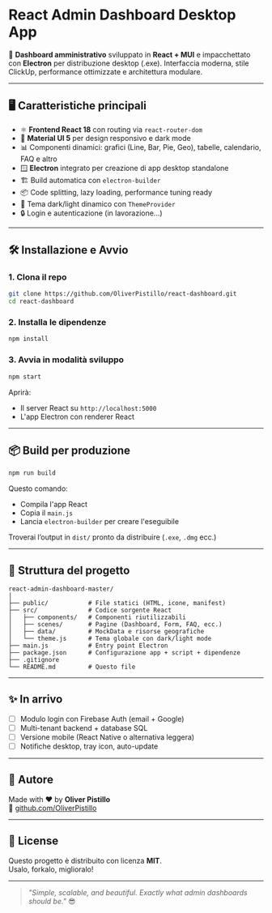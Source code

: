 # React Admin Dashboard Desktop App

🚀 **Dashboard amministrativo** sviluppato in **React + MUI** e impacchettato con **Electron** per distribuzione desktop (.exe). Interfaccia moderna, stile ClickUp, performance ottimizzate e architettura modulare.

---

## 🖥️ Caratteristiche principali

- ⚛️ **Frontend React 18** con routing via `react-router-dom`
- 🎨 **Material UI 5** per design responsivo e dark mode
- 📊 Componenti dinamici: grafici (Line, Bar, Pie, Geo), tabelle, calendario, FAQ e altro
- 🪟 **Electron** integrato per creazione di app desktop standalone
- 🏗️ Build automatica con `electron-builder`
- 📦 Code splitting, lazy loading, performance tuning ready
- 🌈 Tema dark/light dinamico con `ThemeProvider`
- 🔒 Login e autenticazione (in lavorazione...)

---

## 🛠️ Installazione e Avvio

### 1. Clona il repo

```bash
git clone https://github.com/OliverPistillo/react-dashboard.git
cd react-dashboard
```

### 2. Installa le dipendenze

```bash
npm install
```

### 3. Avvia in modalità sviluppo

```bash
npm start
```

Aprirà:
- Il server React su `http://localhost:5000`
- L'app Electron con renderer React

---

## 📦 Build per produzione

```bash
npm run build
```

Questo comando:
- Compila l'app React
- Copia il `main.js`
- Lancia `electron-builder` per creare l'eseguibile

Troverai l’output in `dist/` pronto da distribuire (`.exe`, `.dmg` ecc.)

---

## 📁 Struttura del progetto

```
react-admin-dashboard-master/
│
├── public/           # File statici (HTML, icone, manifest)
├── src/              # Codice sorgente React
│   ├── components/   # Componenti riutilizzabili
│   ├── scenes/       # Pagine (Dashboard, Form, FAQ, ecc.)
│   ├── data/         # MockData e risorse geografiche
│   └── theme.js      # Tema globale con dark/light mode
├── main.js           # Entry point Electron
├── package.json      # Configurazione app + script + dipendenze
├── .gitignore
└── README.md         # Questo file
```

---

## ✨ In arrivo

- [ ] Modulo login con Firebase Auth (email + Google)
- [ ] Multi-tenant backend + database SQL
- [ ] Versione mobile (React Native o alternativa leggera)
- [ ] Notifiche desktop, tray icon, auto-update

---

## 📌 Autore

Made with ❤️ by **Oliver Pistillo**  
🔗 [github.com/OliverPistillo](https://github.com/OliverPistillo)

---

## 🧠 License

Questo progetto è distribuito con licenza **MIT**.  
Usalo, forkalo, miglioralo!

---

> _"Simple, scalable, and beautiful. Exactly what admin dashboards should be."_ 😎
